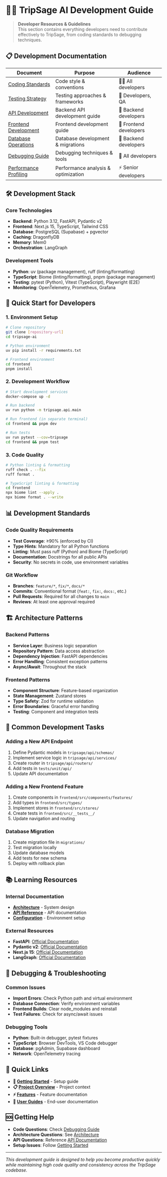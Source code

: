 # 👨‍💻 TripSage AI Development Guide

> **Developer Resources & Guidelines**  
> This section contains everything developers need to contribute effectively to TripSage, from coding standards to debugging techniques.

## 📋 Development Documentation

| Document | Purpose | Audience |
|----------|---------|----------|
| [Coding Standards](CODING_STANDARDS.md) | Code style & conventions | 👨‍💻 All developers |
| [Testing Strategy](TESTING_STRATEGY.md) | Testing approaches & frameworks | 🧪 Developers, QA |
| [API Development](API_DEVELOPMENT.md) | Backend API development guide | 🔌 Backend developers |
| [Frontend Development](FRONTEND_DEVELOPMENT.md) | Frontend development guide | 🎨 Frontend developers |
| [Database Operations](DATABASE_OPERATIONS.md) | Database development & migrations | 💾 Backend developers |
| [Debugging Guide](DEBUGGING_GUIDE.md) | Debugging techniques & tools | 🔧 All developers |
| [Performance Profiling](PERFORMANCE_PROFILING.md) | Performance analysis & optimization | ⚡ Senior developers |

## 🛠️ Development Stack

### **Core Technologies**

- **Backend**: Python 3.12, FastAPI, Pydantic v2
- **Frontend**: Next.js 15, TypeScript, Tailwind CSS
- **Database**: PostgreSQL (Supabase) + pgvector
- **Caching**: DragonflyDB
- **Memory**: Mem0
- **Orchestration**: LangGraph

### **Development Tools**

- **Python**: uv (package management), ruff (linting/formatting)
- **TypeScript**: Biome (linting/formatting), pnpm (package management)
- **Testing**: pytest (Python), Vitest (TypeScript), Playwright (E2E)
- **Monitoring**: OpenTelemetry, Prometheus, Grafana

## 🚀 Quick Start for Developers

### **1. Environment Setup**

```bash
# Clone repository
git clone [repository-url]
cd tripsage-ai

# Python environment
uv pip install -r requirements.txt

# Frontend environment
cd frontend
pnpm install
```

### **2. Development Workflow**

```bash
# Start development services
docker-compose up -d

# Run backend
uv run python -m tripsage.api.main

# Run frontend (in separate terminal)
cd frontend && pnpm dev

# Run tests
uv run pytest --cov=tripsage
cd frontend && pnpm test
```

### **3. Code Quality**

```bash
# Python linting & formatting
ruff check . --fix
ruff format .

# TypeScript linting & formatting
cd frontend
npx biome lint --apply .
npx biome format . --write
```

## 📊 Development Standards

### **Code Quality Requirements**

- **Test Coverage**: ≥90% (enforced by CI)
- **Type Hints**: Mandatory for all Python functions
- **Linting**: Must pass ruff (Python) and Biome (TypeScript)
- **Documentation**: Docstrings for all public APIs
- **Security**: No secrets in code, use environment variables

### **Git Workflow**

- **Branches**: `feature/*`, `fix/*`, `docs/*`
- **Commits**: Conventional format (`feat:`, `fix:`, `docs:`, etc.)
- **Pull Requests**: Required for all changes to `main`
- **Reviews**: At least one approval required

## 🏗️ Architecture Patterns

### **Backend Patterns**

- **Service Layer**: Business logic separation
- **Repository Pattern**: Data access abstraction
- **Dependency Injection**: FastAPI dependencies
- **Error Handling**: Consistent exception patterns
- **Async/Await**: Throughout the stack

### **Frontend Patterns**

- **Component Structure**: Feature-based organization
- **State Management**: Zustand stores
- **Type Safety**: Zod for runtime validation
- **Error Boundaries**: Graceful error handling
- **Testing**: Component and integration tests

## 🔧 Common Development Tasks

### **Adding a New API Endpoint**

1. Define Pydantic models in `tripsage/api/schemas/`
2. Implement service logic in `tripsage/api/services/`
3. Create router in `tripsage/api/routers/`
4. Add tests in `tests/unit/api/`
5. Update API documentation

### **Adding a New Frontend Feature**

1. Create components in `frontend/src/components/features/`
2. Add types in `frontend/src/types/`
3. Implement stores in `frontend/src/stores/`
4. Create tests in `frontend/src/__tests__/`
5. Update navigation and routing

### **Database Migration**

1. Create migration file in `migrations/`
2. Test migration locally
3. Update database models
4. Add tests for new schema
5. Deploy with rollback plan

## 📚 Learning Resources

### **Internal Documentation**

- **[Architecture](../03_ARCHITECTURE/README.md)** - System design
- **[API Reference](../06_API_REFERENCE/README.md)** - API documentation
- **[Configuration](../07_CONFIGURATION/README.md)** - Environment setup

### **External Resources**

- **FastAPI**: [Official Documentation](https://fastapi.tiangolo.com/)
- **Pydantic v2**: [Official Documentation](https://docs.pydantic.dev/latest/)
- **Next.js 15**: [Official Documentation](https://nextjs.org/docs)
- **LangGraph**: [Official Documentation](https://langchain-ai.github.io/langgraph/)

## 🐛 Debugging & Troubleshooting

### **Common Issues**

- **Import Errors**: Check Python path and virtual environment
- **Database Connection**: Verify environment variables
- **Frontend Builds**: Clear node_modules and reinstall
- **Test Failures**: Check for async/await issues

### **Debugging Tools**

- **Python**: Built-in debugger, pytest fixtures
- **TypeScript**: Browser DevTools, VS Code debugger
- **Database**: pgAdmin, Supabase dashboard
- **Network**: OpenTelemetry tracing

## 🔗 Quick Links

- **🚀 [Getting Started](../01_GETTING_STARTED/README.md)** - Setup guide
- **📋 [Project Overview](../02_PROJECT_OVERVIEW/README.md)** - Project context
- **⚡ [Features](../05_FEATURES_AND_INTEGRATIONS/README.md)** - Feature documentation
- **👥 [User Guides](../08_USER_GUIDES/README.md)** - End-user documentation

## 🆘 Getting Help

- **Code Questions**: Check [Debugging Guide](DEBUGGING_GUIDE.md)
- **Architecture Questions**: See [Architecture](../03_ARCHITECTURE/README.md)
- **API Questions**: Reference [API Documentation](../06_API_REFERENCE/README.md)
- **Setup Issues**: Follow [Getting Started](../01_GETTING_STARTED/README.md)

---

*This development guide is designed to help you become productive quickly while maintaining high code quality and consistency across the TripSage codebase.*
